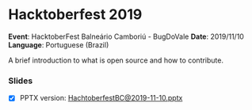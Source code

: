 # Hacktoberfest 2019

**Event**: HacktoberFest Balneário Camboriú - BugDoVale
**Date**: 2019/11/10
**Language**: Portuguese (Brazil)

A brief introduction to what is open source and how to contribute.

### Slides

* [x] PPTX version: [HachtoberfestBC@2019-11-10.pptx](./HachtoberfestBC@2019-11-10.pptx)
